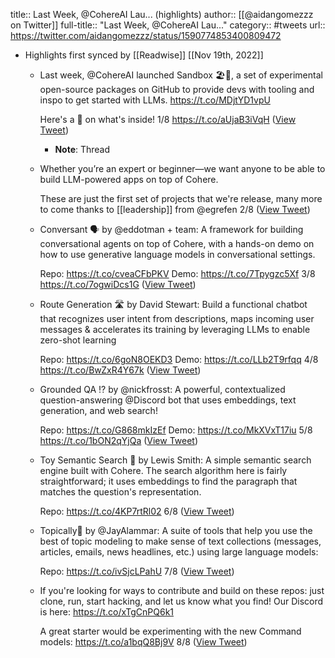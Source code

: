 title:: Last Week, @CohereAI Lau... (highlights)
author:: [[@aidangomezzz on Twitter]]
full-title:: "Last Week, @CohereAI Lau..."
category:: #tweets
url:: https://twitter.com/aidangomezzz/status/1590774853400809472

- Highlights first synced by [[Readwise]] [[Nov 19th, 2022]]
	- Last week, @CohereAI launched Sandbox 🏖🚜, a set of experimental open-source packages on GitHub to provide devs with tooling and inspo to get started with LLMs.
	  https://t.co/MDjtYD1vpU
	  
	  Here's a 🧵 on what's inside! 1/8 https://t.co/aUjaB3iVqH ([View Tweet](https://twitter.com/aidangomezzz/status/1590774853400809472))
		- **Note**: Thread
	- Whether you’re an expert or beginner—we want anyone to be able to build LLM-powered apps on top of Cohere.
	  
	  These are just the first set of projects that we're release, many more to come thanks to [[leadership]] from @egrefen 2/8 ([View Tweet](https://twitter.com/aidangomezzz/status/1590774856597082125))
	- Conversant 🗣 by @eddotman + team: A framework for building conversational agents on top of Cohere, with a hands-on demo on how to use generative language models in conversational settings.
	  
	  Repo: https://t.co/cveaCFbPKV 
	  Demo: https://t.co/7Tpygzc5Xf 3/8 https://t.co/7ogwiDcs1G ([View Tweet](https://twitter.com/aidangomezzz/status/1590774864700657664))
	- Route Generation 🛣 by David Stewart: Build a functional chatbot that recognizes user intent from descriptions, maps incoming user messages & accelerates its training by leveraging LLMs to enable zero-shot learning
	  
	  Repo: https://t.co/6goN8OEKD3
	  Demo: https://t.co/LLb2T9rfqq 4/8 https://t.co/BwZxR4Y67k ([View Tweet](https://twitter.com/aidangomezzz/status/1590774873814487041))
	- Grounded QA ⁉️ by @nickfrosst: A powerful, contextualized question-answering @Discord bot that uses embeddings, text generation, and web search!
	  
	  Repo: https://t.co/G868mkIzEf
	  Demo: https://t.co/MkXVxT17iu 5/8 https://t.co/1bON2qYjQa ([View Tweet](https://twitter.com/aidangomezzz/status/1590774883306569729))
	- Toy Semantic Search 🔎 by Lewis Smith: A simple semantic search engine built with Cohere. The search algorithm here is fairly straightforward; it uses embeddings to find the paragraph that matches the question's representation. 
	  
	  Repo: https://t.co/4KP7rtRl02 6/8 ([View Tweet](https://twitter.com/aidangomezzz/status/1590774885600890880))
	- Topically🎈 by @JayAlammar: A suite of tools that help you use the best of topic modeling to make sense of text collections (messages, articles, emails, news headlines, etc.) using large language models:
	  
	  Repo: https://t.co/ivSjcLPahU 7/8 ([View Tweet](https://twitter.com/aidangomezzz/status/1590774887316324352))
	- If you're looking for ways to contribute and build on these repos: just clone, run, start hacking, and let us know what you find! Our Discord is here: https://t.co/xTgCnPQ6k1 
	  
	  A great starter would be experimenting with the new Command models: https://t.co/a1bqQ8Bj9V 8/8 ([View Tweet](https://twitter.com/aidangomezzz/status/1590774888951943227))